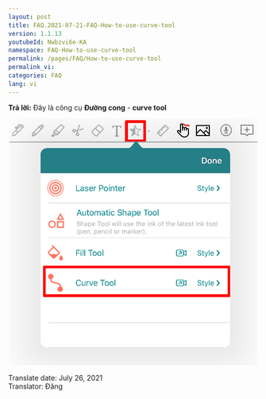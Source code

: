 ```yaml
---
layout: post
title: FAQ.2021-07-21-FAQ-How-to-use-curve-tool
version: 1.1.13
youtubeId: Nwbzvi6e-KA
namespace: FAQ-How-to-use-curve-tool
permalink: /pages/FAQ/How-to-use-curve-tool
permalink_vi:
categories: FAQ
lang: vi
---
```


**Trả lời:**
Đây là công cụ **Đường cong** - **curve tool**  
<p align="center"> <img width="500" src="https://raw.githubusercontent.com/collanotewiki/collanotewiki.github.io/main/images/FAQimage/NoteScreenCurveTool.PNG" alt="curve tool picture"> </p>

<div class="date">Translate date: July 26, 2021<br>Translator: Đăng</div>
